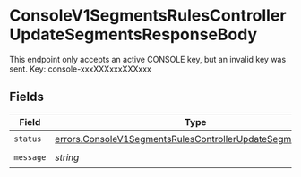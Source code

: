 # ConsoleV1SegmentsRulesControllerUpdateSegmentsResponseBody

This endpoint only accepts an active CONSOLE key, but an invalid key was sent. Key: console-xxxXXXxxxXXXxxx


## Fields

| Field                                                                                                                                      | Type                                                                                                                                       | Required                                                                                                                                   | Description                                                                                                                                |
| ------------------------------------------------------------------------------------------------------------------------------------------ | ------------------------------------------------------------------------------------------------------------------------------------------ | ------------------------------------------------------------------------------------------------------------------------------------------ | ------------------------------------------------------------------------------------------------------------------------------------------ |
| `status`                                                                                                                                   | [errors.ConsoleV1SegmentsRulesControllerUpdateSegmentsStatus](../../models/errors/consolev1segmentsrulescontrollerupdatesegmentsstatus.md) | :heavy_check_mark:                                                                                                                         | N/A                                                                                                                                        |
| `message`                                                                                                                                  | *string*                                                                                                                                   | :heavy_check_mark:                                                                                                                         | N/A                                                                                                                                        |